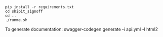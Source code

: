 

    pip install -r requirements.txt
    cd shipit_signoff
    cd ..
    ./runme.sh

To generate documentation:
    swagger-codegen generate -i api.yml -l html2
